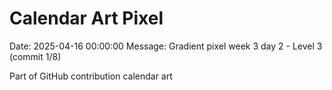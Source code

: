 # Calendar Art Pixel

Date: 2025-04-16 00:00:00
Message: Gradient pixel week 3 day 2 - Level 3 (commit 1/8)

Part of GitHub contribution calendar art
